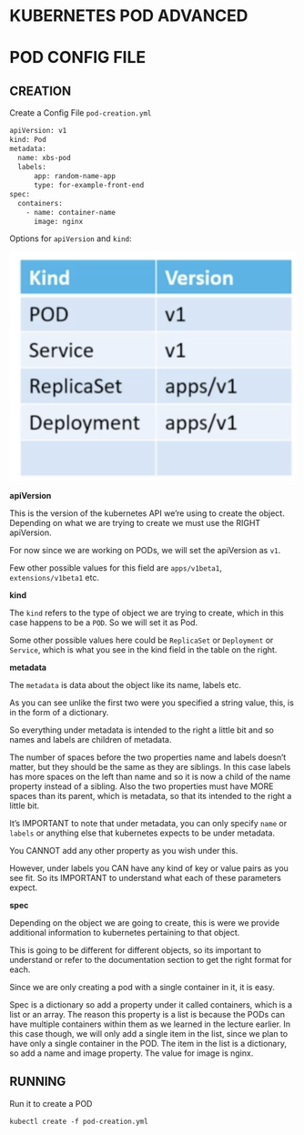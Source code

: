 # KUBERNETES POD ADVANCED


# POD CONFIG FILE

## CREATION

Create a Config File `pod-creation.yml`
```
apiVersion: v1
kind: Pod
metadata:
  name: xbs-pod
  labels:
      app: random-name-app
      type: for-example-front-end
spec:
  containers:
    - name: container-name
      image: nginx
```

Options for `apiVersion` and `kind`:

![Options for apiVersion and kind](https://github.com/propalparolnapervom/OVERALL/blob/master/Pictures/pod_apiversion_kind.png "Options for apiVersion and kind")

**apiVersion**

This is the version of the kubernetes API we’re using to create the object. Depending on what we are trying to create we must use the RIGHT apiVersion. 

For now since we are working on PODs, we will set the apiVersion as `v1`. 

Few other possible values for this field are `apps/v1beta1`, `extensions/v1beta1` etc. 


**kind**

The `kind` refers to the type of object we are trying to create, which in this case happens to be a `POD`. So we will set it as Pod. 

Some other possible values here could be `ReplicaSet` or `Deployment` or `Service`, which is what you see in the kind field in the table on the right.


**metadata**

The `metadata` is data about the object like its name, labels etc. 

As you can see unlike the first two were you specified a string value, this, is in the form of a dictionary. 

So everything under metadata is intended to the right a little bit and so names and labels are children of metadata. 

The number of spaces before the two properties name and labels doesn’t matter, but they should be the same as they are siblings. In this case labels has more spaces on the left than name and so it is now a child of the name property instead of a sibling. Also the two properties must have MORE spaces than its parent, which is metadata, so that its intended to the right a little bit. 

It’s IMPORTANT to note that under metadata, you can only specify `name` or `labels` or anything else that kubernetes expects to be under metadata. 

You CANNOT add any other property as you wish under this. 

However, under labels you CAN have any kind of key or value pairs as you see fit. So its IMPORTANT to understand what each of these parameters expect.


**spec**

Depending on the object we are going to create, this is were we provide additional information to kubernetes pertaining to that object. 

This is going to be different for different objects, so its important to understand or refer to the documentation section to get the right format for each. 

Since we are only creating a pod with a single container in it, it is easy. 

Spec is a dictionary so add a property under it called containers, which is a list or an array. The reason this property is a list is because the PODs can have multiple containers within them as we learned in the lecture earlier. In this case though, we will only add a single item in the list, since we plan to have only a single container in the POD. The item in the list is a dictionary, so add a name and image property. The value for image is nginx.



##  RUNNING

Run it to create a POD
```
kubectl create -f pod-creation.yml









































